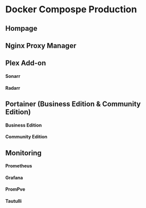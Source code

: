 # Docker Compospe Production

## Hompage

## Nginx Proxy Manager

## Plex Add-on
#### Sonarr
#### Radarr

## Portainer (Business Edition & Community Edition)
#### Business Edition
#### Community Edition

## Monitoring
#### Prometheus  
#### Grafana
#### PromPve
#### Tautulli